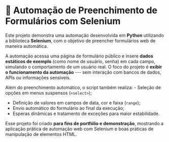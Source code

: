 # 🧠 Automação de Preenchimento de Formulários com Selenium

Este projeto demonstra uma automação desenvolvida em **Python**
utilizando a biblioteca **Selenium**, com o objetivo de preencher
formulários web de maneira automática.

A automação acessa uma página de formulário público e insere **dados
estáticos de exemplo** (como nome de usuário, senha) em cada campo,
simulando o comportamento de um usuário real.
O foco do projeto é **exibir o funcionamento da automação** --- sem
interação com bancos de dados, APIs ou informações sensíveis.

Além do preenchimento automático, o script também realiza: - Seleção de
opções em menus suspensos (`<select>`);
- Definição de valores em campos de data, cor e faixa (`range`);
- Envio automático do formulário ao final da execução;
- Esperas dinâmicas e tratamento de exceções para maior estabilidade.

Esse projeto foi criado **para fins de portfólio e demonstração**,
mostrando a aplicação prática de automação web com Selenium e boas
práticas de manipulação de elementos HTML.
